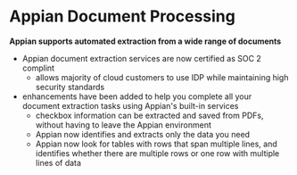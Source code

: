 # Appian Document Processing

**Appian supports automated extraction from a wide range of documents**

- Appian document extraction services are now certified as SOC 2 complint
    - allows majority of cloud customers to use IDP while maintaining high security standards
- enhancements have been added to help you complete all your document extraction tasks using Appian's built-in services
    - checkbox information can be extracted and saved from PDFs, without having to leave the Appian environment
    - Appian now identifies and extracts only the data you need
    - Appian now look for tables with rows that span multiple lines, and identifies whether there are multiple rows or one row with multiple lines of data
